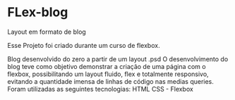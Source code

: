 # FLex-blog
 Layout em formato de blog

Esse Projeto foi criado durante um curso de flexbox.

Blog desenvolvido do zero a partir de um layout .psd
O desenvolvimento do blog teve como objetivo demonstrar a criação de uma página com o flexbox, possibilitando um layout fluido, flex e totalmente responsivo, evitando a quantidade imensa de linhas de código nas medias queries.
Foram utilizadas as seguintes tecnologias:
HTML
CSS - Flexbox

